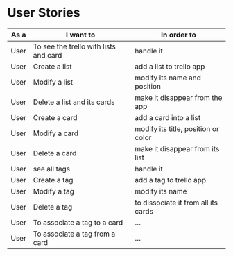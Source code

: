 # User Stories

|As a| I want to| In order to|
|---|---|---|
|User| To see the trello with lists and card | handle it |
|User| Create a list| add a list to trello app |
|User| Modify a list | modify its name and position |
|User| Delete a list and its cards | make it disappear from the app |
|User| Create a card | add a card into a list |
|User| Modify a card | modify its title, position or color |
|User| Delete a card | make it disappear from its list |
|User| see all tags | handle it |
|User| Create a tag | add a tag to trello app|
|User| Modify a tag | modify its name |
|User| Delete a tag | to dissociate it from all its cards |
|User| To associate a tag to a card | … |
|User| To associate a tag from a card | … |
